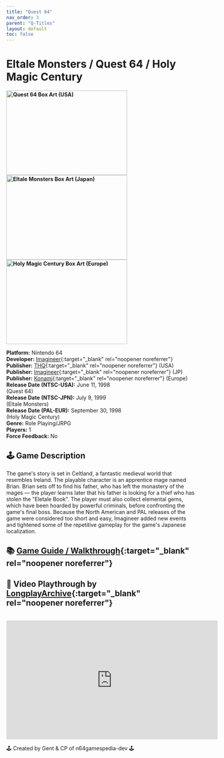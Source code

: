 ```yaml
---
title: "Quest 64"
nav_order: 3
parent: "Q-Titles"
layout: default
toc: false
---
```


# Eltale Monsters / Quest 64 / Holy Magic Century

<b>
<img src="https://images.launchbox-app.com/7dbe7358-ad53-48a7-a695-2ea00a0247a6.png" alt="Quest 64 Box Art (USA)" width="320" height="224" />
<img src="https://images.launchbox-app.com/229c5592-d175-492c-bb41-e69368ff78b3.jpg" alt="Eltale Monsters Box Art (Japan)" width="320" height="224" />
<img src="https://images.launchbox-app.com/eebf368a-98fe-4f85-be16-52e7d1066ece.jpg" alt="Holy Magic Century Box Art (Europe)" width="320" height="224" />
</b>

**Platform:** Nintendo 64  
**Developer:** [Imagineer](https://en.wikipedia.org/wiki/Imagineer_(Japanese_company)){:target="_blank" rel="noopener noreferrer"}  
**Publisher:** [THQ](https://en.wikipedia.org/wiki/THQ){:target="_blank" rel="noopener noreferrer"} (USA)  
**Publisher:** [Imagineer](https://en.wikipedia.org/wiki/Imagineer_(Japanese_company)){:target="_blank" rel="noopener noreferrer"} (JP)  
**Publisher:** [Konami](https://en.wikipedia.org/wiki/Konami){:target="_blank" rel="noopener noreferrer"} (Europe)  
**Release Date (NTSC-USA):** June 11, 1998  
(Quest 64)  
**Release Date (NTSC-JPN):** July 9, 1999  
(Eltale Monsters)  
**Release Date (PAL-EUR):** September 30, 1998  
(Holy Magic Century)  
**Genre:** Role Playing/JRPG  
**Players:** 1  
**Force Feedback:** No  

## 🕹️ Game Description
The game's story is set in Celtland, a fantastic medieval world that resembles Ireland. The playable character is an apprentice mage named Brian. Brian sets off to find his father, who has left the monastery of the mages — the player learns later that his father is looking for a thief who has stolen the "Eletale Book". The player must also collect elemental gems, which have been hoarded by powerful criminals, before confronting the game's final boss. Because the North American and PAL releases of the game were considered too short and easy, Imagineer added new events and tightened some of the repetitive gameplay for the game's Japanese localization.

## 📚 [Game Guide / Walkthrough](https://gamefaqs.gamespot.com/n64/198386-quest-64/faqs/42994){:target="_blank" rel="noopener noreferrer"}

## 🎥 Video Playthrough by [LongplayArchive](https://www.youtube.com/channel/UCM8XzXipyTsylZ_WsGKmdKQ){:target="_blank" rel="noopener noreferrer"}
<br />
<iframe width="560" height="315" src="https://www.youtube.com/embed/Rm255pt7jAo" title="Eltale Monsters Gameplay" frameborder="0" allowfullscreen></iframe>

🕹️ Created by Gent & CP of n64gamespedia-dev 🕹️  
<!-- Vault Format: n64gamespedia-dev -->  
<!-- Protocol Source: _vault-specs/format-protocol.md -->
